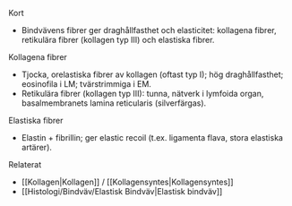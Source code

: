 Kort
- Bindvävens fibrer ger draghållfasthet och elasticitet: kollagena fibrer, retikulära fibrer (kollagen typ III) och elastiska fibrer.

Kollagena fibrer
- Tjocka, orelastiska fibrer av kollagen (oftast typ I); hög draghållfasthet; eosinofila i LM; tvärstrimmiga i EM.
- Retikulära fibrer (kollagen typ III): tunna, nätverk i lymfoida organ, basalmembranets lamina reticularis (silverfärgas).

Elastiska fibrer
- Elastin + fibrillin; ger elastic recoil (t.ex. ligamenta flava, stora elastiska artärer).

Relaterat
- [[Kollagen|Kollagen]] / [[Kollagensyntes|Kollagensyntes]]
- [[Histologi/Bindväv/Elastisk Bindväv|Elastisk bindväv]]

